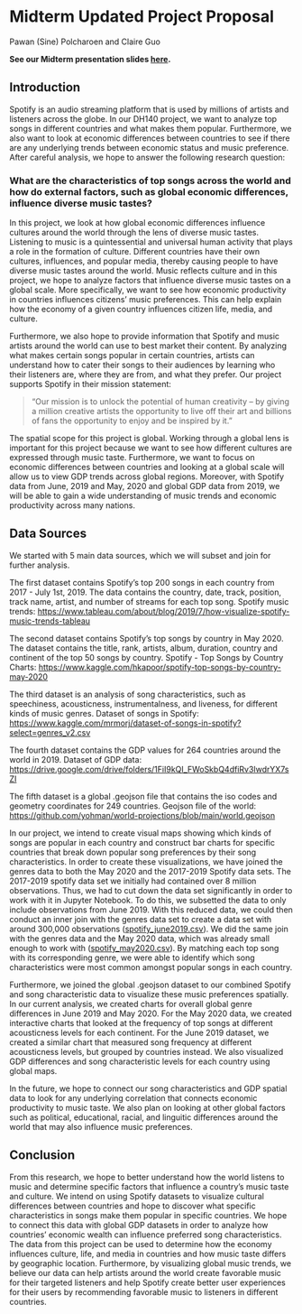 # Midterm Updated Project Proposal
Pawan (Sine) Polcharoen and Claire Guo

**See our Midterm presentation slides [here](https://docs.google.com/presentation/d/1iTUqLe8PNnsSGl7mJExCJObC4vA-9hh1BCSEjcLWo44/edit?usp=sharing).**

## Introduction
Spotify is an audio streaming platform that is used by millions of artists and listeners across the globe. In our DH140 project, we want to analyze top songs in different countries and what makes them popular. Furthermore, we also want to look at economic differences between countries to see if there are any underlying trends between economic status and music preference. After careful analysis, we hope to answer the following research question:

### What are the characteristics of top songs across the world and how do external factors, such as global economic differences, influence diverse music tastes?

In this project, we look at how global economic differences influence cultures around the world through the lens of diverse music tastes.
Listening to music is a quintessential and universal human activity that plays a role in the formation of culture. Different countries have their own cultures, influences, and popular media, thereby causing people to have diverse music tastes around the world. Music reflects culture and in this project, we hope to analyze factors that influence diverse music tastes on a global scale. More specifically, we want to see how economic productivity in countries influences citizens’ music preferences. This can help explain how the economy of a given country influences citizen life, media, and culture.

Furthermore, we also hope to provide information that Spotify and music artists around the world can use to best market their content. By analyzing what makes certain songs popular in certain countries, artists can understand how to cater their songs to their audiences by learning who their listeners are, where they are from, and what they prefer. Our project supports Spotify in their mission statement:

> “Our mission is to unlock the potential of human creativity – by giving a million creative artists the opportunity to live off their art and billions of fans the opportunity to enjoy and be inspired by it.”

The spatial scope for this project is global. Working through a global lens is important for this project because we want to see how different cultures are expressed through music taste. Furthermore, we want to focus on economic differences between countries and looking at a global scale will allow us to view GDP trends across global regions. Moreover, with Spotify data from June, 2019 and May, 2020 and global GDP data from 2019, we will be able to gain a wide understanding of music trends and economic productivity across many nations.


## Data Sources
We started with 5 main data sources, which we will subset and join for further analysis.

The first dataset contains Spotify’s top 200 songs in each country from 2017 - July 1st, 2019. The data contains the country, date, track, position, track name, artist, and number of streams for each top song.
Spotify music trends: https://www.tableau.com/about/blog/2019/7/how-visualize-spotify-music-trends-tableau

The second dataset contains Spotify’s top songs by country in May 2020. The dataset contains the title, rank, artists, album, duration, country and continent of the top 50 songs by country.
Spotify - Top Songs by Country Charts: https://www.kaggle.com/hkapoor/spotify-top-songs-by-country-may-2020

The third dataset is an analysis of song characteristics, such as speechiness, acousticness, instrumentalness, and liveness, for different kinds of music genres.
Dataset of songs in Spotify: https://www.kaggle.com/mrmorj/dataset-of-songs-in-spotify?select=genres_v2.csv 

The fourth dataset contains the GDP values for 264 countries around the world in 2019.
Dataset of GDP data: https://drive.google.com/drive/folders/1FiI9kQI_FWoSkbQ4dfiRv3IwdrYX7sZI 

The fifth dataset is a global .geojson file that contains the iso codes and geometry coordinates for 249 countries. 
Geojson file of the world: https://github.com/yohman/world-projections/blob/main/world.geojson 

In our project, we intend to create visual maps showing which kinds of songs are popular in each country and construct bar charts for specific countries that break down popular song preferences by their song characteristics. In order to create these visualizations, we have joined the genres data to both the May 2020 and the 2017-2019 Spotify data sets. The 2017-2019 spotify data set we initially had contained over 8 million observations. Thus, we had to cut down the data set significantly in order to work with it in Jupyter Notebook. To do this, we subsetted the data to only include observations from June 2019. With this reduced data, we could then conduct an inner join with the genres data set to create a data set with around 300,000 observations ([spotify_june2019.csv](https://drive.google.com/file/d/1HWuwCSTL682Uo9b44G2VvQYEM2NvqBAf/view?usp=sharing)). We did the same join with the genres data and the May 2020 data, which was already small enough to work with ([spotify_may2020.csv](https://github.com/spolcharoen/DH140_Project/blob/main/spotify_may2020.csv)). By matching each top song with its corresponding genre, we were able to identify which song characteristics were most common amongst popular songs in each country.

Furthermore, we joined the global .geojson dataset to our combined Spotify and song characteristic data to visualize these music preferences spatially. In our current analysis, we created charts for overall global genre differences in June 2019 and May 2020. For the May 2020 data, we created interactive charts that looked at the frequency of top songs at different acousticness levels for each continent. For the June 2019 dataset, we created a similar chart that measured song frequency at different acousticness levels, but grouped by countries instead. We also visualized GDP differences and song characteristic levels for each country using global maps.

In the future, we hope to connect our song characteristics and GDP spatial data to look for any underlying correlation that connects economic productivity to music taste. We also plan on looking at other global factors such as political, educational, racial, and linguitic differences around the world that may also influence music preferences.

## Conclusion
From this research, we hope to better understand how the world listens to music and determine specific factors that influence a country’s music taste and culture. We intend on using Spotify datasets to visualize cultural differences between countries and hope to discover what specific characteristics in songs make them popular in specific countries. We hope to connect this data with global GDP datasets in order to analyze how countries’ economic wealth can influence preferred song characteristics. The data from this project can be used to determine how the economy influences culture, life, and media in countries and how music taste differs by geographic location. Furthermore, by visualizing global music trends, we believe our data can help artists around the world create favorable music for their targeted listeners and help Spotify create better user experiences for their users by recommending favorable music to listeners in different countries.
